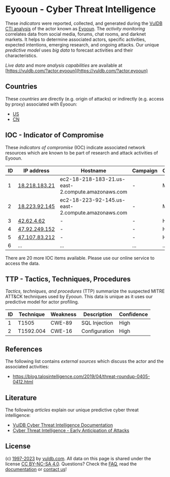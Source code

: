 # Eyooun - Cyber Threat Intelligence

These _indicators_ were reported, collected, and generated during the [VulDB CTI analysis](https://vuldb.com/?kb.cti) of the actor known as [Eyooun](https://vuldb.com/?actor.eyooun). The _activity monitoring_ correlates data from social media, forums, chat rooms, and darknet markets. It helps to determine associated actors, specific activities, expected intentions, emerging research, and ongoing attacks. Our unique _predictive model_ uses _big data_ to forecast activities and their characteristics.

_Live data_ and more _analysis capabilities_ are available at [https://vuldb.com/?actor.eyooun](https://vuldb.com/?actor.eyooun)

## Countries

These _countries_ are directly (e.g. origin of attacks) or indirectly (e.g. access by proxy) associated with Eyooun:

* [US](https://vuldb.com/?country.us)
* [CN](https://vuldb.com/?country.cn)

## IOC - Indicator of Compromise

These _indicators of compromise_ (IOC) indicate associated network resources which are known to be part of research and attack activities of Eyooun.

ID | IP address | Hostname | Campaign | Confidence
-- | ---------- | -------- | -------- | ----------
1 | [18.218.183.21](https://vuldb.com/?ip.18.218.183.21) | ec2-18-218-183-21.us-east-2.compute.amazonaws.com | - | Medium
2 | [18.223.92.145](https://vuldb.com/?ip.18.223.92.145) | ec2-18-223-92-145.us-east-2.compute.amazonaws.com | - | Medium
3 | [42.62.4.62](https://vuldb.com/?ip.42.62.4.62) | - | - | High
4 | [47.92.249.152](https://vuldb.com/?ip.47.92.249.152) | - | - | High
5 | [47.107.83.212](https://vuldb.com/?ip.47.107.83.212) | - | - | High
6 | ... | ... | ... | ...

There are 20 more IOC items available. Please use our online service to access the data.

## TTP - Tactics, Techniques, Procedures

_Tactics, techniques, and procedures_ (TTP) summarize the suspected MITRE ATT&CK techniques used by _Eyooun_. This data is unique as it uses our predictive model for actor profiling.

ID | Technique | Weakness | Description | Confidence
-- | --------- | -------- | ----------- | ----------
1 | T1505 | CWE-89 | SQL Injection | High
2 | T1592.004 | CWE-16 | Configuration | High

## References

The following list contains _external sources_ which discuss the actor and the associated activities:

* https://blog.talosintelligence.com/2019/04/threat-roundup-0405-0412.html

## Literature

The following _articles_ explain our unique predictive cyber threat intelligence:

* [VulDB Cyber Threat Intelligence Documentation](https://vuldb.com/?kb.cti)
* [Cyber Threat Intelligence - Early Anticipation of Attacks](https://www.scip.ch/en/?labs.20201022)

## License

(c) [1997-2023](https://vuldb.com/?kb.changelog) by [vuldb.com](https://vuldb.com/?kb.about). All data on this page is shared under the license [CC BY-NC-SA 4.0](https://creativecommons.org/licenses/by-nc-sa/4.0/). Questions? Check the [FAQ](https://vuldb.com/?kb.faq), read the [documentation](https://vuldb.com/?kb) or [contact us](https://vuldb.com/?contact)!
